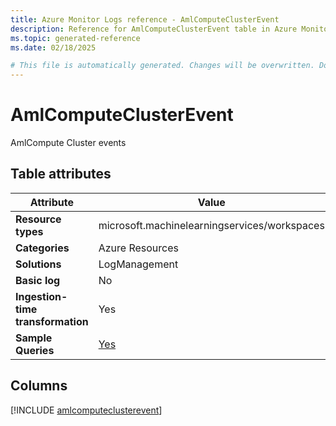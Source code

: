 ```yaml
---
title: Azure Monitor Logs reference - AmlComputeClusterEvent
description: Reference for AmlComputeClusterEvent table in Azure Monitor Logs.
ms.topic: generated-reference
ms.date: 02/18/2025

# This file is automatically generated. Changes will be overwritten. Do not change this file directly.
---
```


# AmlComputeClusterEvent

AmlCompute Cluster events


## Table attributes

|Attribute|Value|
|---|---|
|**Resource types**|microsoft.machinelearningservices/workspaces|
|**Categories**|Azure Resources|
|**Solutions**| LogManagement|
|**Basic log**|No|
|**Ingestion-time transformation**|Yes|
|**Sample Queries**|[Yes](/azure/azure-monitor/reference/queries/amlcomputeclusterevent)|



## Columns
  
[!INCLUDE [amlcomputeclusterevent](~/reusable-content/ce-skilling/azure/includes/azure-monitor/reference/tables/amlcomputeclusterevent-include.md)]
